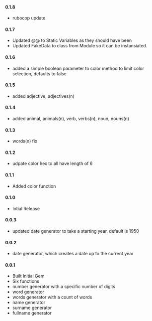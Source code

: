 <h4>0.1.8</h4>

* rubocop update

<h4>0.1.7</h4>

* Updated @@ to Static Variables as they should have been
* Updated FakeData to class from Module so it can be instansiated.

<h4>0.1.6</h4>

* added a simple boolean parameter to color method to limit color selection, defaults to false

<h4>0.1.5</h4>

* added adjective, adjectives(n)

<h4>0.1.4</h4>

* added animal, animals(n), verb, verbs(n), noun, nouns(n)

<h4>0.1.3</h4>

* words(n) fix

<h4>0.1.2</h4>

* udpate color hex to all have length of 6

<h4>0.1.1</h4>

* Added color function

<h4>0.1.0</h4>

* Intial Release

<h4>0.0.3</h4>

* updated date generator to take a starting year, default is 1950

<h4>0.0.2</h4>

* date generator, which creates a date up to the current year

<h4>0.0.1</h4>

* Built Initial Gem
* Six functions
* number generator with a specific number of digits
* word generator
* words generator with a count of words
* name generator
* surname generator
* fullname generator
